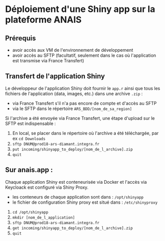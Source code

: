# Déploiement d'une Shiny app sur la plateforme ANAIS

## Prérequis

* avoir accès aux VM de l'environnement de développement
* avoir accès au SFTP (facultatif, seulement dans le cas où l'application est transmise via France Transfert)

## Transfert de l'application Shiny

Le développeur de l'application Shiny doit fournir le `app.r` ainsi que tous les fichiers de l'application (data, images, etc.) dans une archive `.zip` : 
* via France Transfert s'il n'a pas encore de compte et d'accès au SFTP
* via le SFTP dans le répertoire `ARS_BDD/[nom_de_sa_region]`

Si l'archive a été envoyée via France Transfert, une étape d'upload sur le SFTP est indispensable : 
1) En local, se placer dans le répertoire où l'archive a été téléchargée, par ex `cd Downloads`
2) `sftp DNUM@prod18-ars-diamant.integra.fr`
3) `put incoming/shinyapp_to_deploy/[nom_de_l_archive].zip`
5) `quit`

## Sur anais.app : 

Chaque application Shiny est conteneurisée via Docker et l'accès via Keycloack est configuré via Shiny Proxy. 
* les conteneurs de chaque application sont dans : `/opt/shinyapp`
* le fichier de configuration Shiny proxy est situé dans : `/etc/shinyproxy`

1) `cd /opt/shinyapp`
2) `mkdir [nom_de_l_application]`
3) `sftp DNUM@prod18-ars-diamant.integra.fr`
4) `get incoming/shinyapp_to_deploy/[nom_de_l_archive].zip`
5) `quit`
